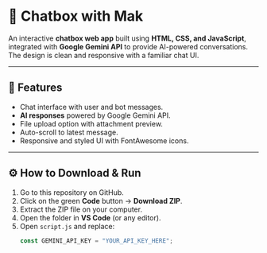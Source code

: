 # 💬 Chatbox with Mak

An interactive **chatbox web app** built using **HTML, CSS, and JavaScript**, integrated with **Google Gemini API** to provide AI-powered conversations.  
The design is clean and responsive with a familiar chat UI.

---

## 🚀 Features
- Chat interface with user and bot messages.
- **AI responses** powered by Google Gemini API.
- File upload option with attachment preview.
- Auto-scroll to latest message.
- Responsive and styled UI with FontAwesome icons.

---
## ⚙️ How to Download & Run

1. Go to this repository on GitHub.
2. Click on the green **Code** button → **Download ZIP**.
3. Extract the ZIP file on your computer.
4. Open the folder in **VS Code** (or any editor).
5. Open `script.js` and replace:
   ```js
   const GEMINI_API_KEY = "YOUR_API_KEY_HERE";


